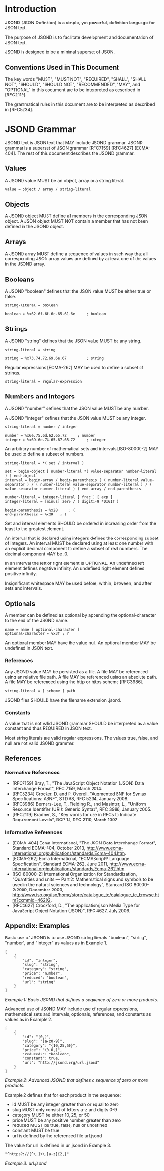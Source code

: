 # Introduction

JSOND (JSON Definition) is a simple, yet powerful, definition language for JSON text.

The purpose of JSOND is to facilitate development and documentation of JSON text.

JSOND is designed to be a minimal superset of JSON.

## Conventions Used in This Document

The key words "MUST", "MUST NOT", "REQUIRED", "SHALL", "SHALL NOT", "SHOULD", "SHOULD NOT", "RECOMMENDED", "MAY", and "OPTIONAL" in this document are to be interpreted as described in [RFC2119].

The grammatical rules in this document are to be interpreted as described in [RFC5234].

# JSOND Grammar

JSOND text is JSON text that MAY include JSOND grammar. JSOND grammar is a superset of JSON grammar [RFC7159] [RFC4627] [ECMA-404]. The rest of this document describes the JSOND grammar.

## Values

A JSOND value MUST be an object, array or a string literal.

	value = object / array / string-literal

## Objects

A JSOND object MUST define all members in the corresponding JSON object. A JSON object MUST NOT contain a member that has not been defined in the JSOND object.

## Arrays

A JSOND array MUST define a sequence of values in such way that all corresponding JSON array values are defined by at least one of the values in the JSOND array.

## Booleans

A JSOND "boolean" defines that the JSON value MUST be either true or false.

	string-literal = boolean

	boolean = %x62.6f.6f.6c.65.61.6e	 ; boolean

## Strings

A JSOND "string" defines that the JSON value MUST be any string.

	string-literal = string

	string = %x73.74.72.69.6e.67	     ; string

Regular expressions [ECMA-262] MAY be used to define a subset of strings.

	string-literal = regular-expression

## Numbers and Integers

A JSOND "number" defines that the JSON value MUST be any number.

A JSOND "integer" defines that the JSON value MUST be any integer.

	string-literal = number / integer

	number = %x6e.75.6d.62.65.72     ; number
	integer = %x69.6e.74.65.67.65.72	 ; integer

An arbitrary number of mathematical sets and intervals [ISO-80000-2] MAY be used to define a subset of numbers.

	string-literal = *( set / interval )

	set = begin-object [ number-literal *( value-separator number-literal ) ] end-object
	interval = begin-array / begin-parenthesis ( ( number-literal value-separator ) / ( number-literal value-separator number-literal ) / ( value-separator number-literal ) ) end-array / end-parenthesis

	number-literal = integer-literal [ frac ] [ exp ]
	integer-literal = [minus] zero / ( digit1-9 *DIGIT )

	begin-parenthesis = %x28	 ; (
	end-parenthesis = %x29   ; )

Set and interval elements SHOULD be ordered in increasing order from the least to the greatest element.

An interval that is declared using integers defines the corresponding subset of integers. An interval MUST be declared using at least one number with an explicit decimal component to define a subset of real numbers. The decimal component MAY be .0.

In an interval the left or right element is OPTIONAL. An undefined left element defines negative infinity. An undefined right element defines positive infinity.

Insignificant whitespace MAY be used before, within, between, and after sets and intervals.

## Optionals

A member can be defined as optional by appending the optional-character to the end of the JSOND name.

	name = name [ optional-character ]
	optional-character = %x3f ; ?

An optional member MAY have the value null. An optional member MAY be undefined in JSON text.

### References

Any JSOND value MAY be persisted as a file. A file MAY be referenced using an relative file path. A file MAY be referenced using an absolute path. A file MAY be referenced using the http or https scheme [RFC3986].

	string-literal = [ scheme ] path

JSOND files SHOULD have the filename extension .jsond.

### Constants

A value that is not valid JSOND grammar SHOULD be interpreted as a value constant and thus REQUIRED in JSON text.

Most string literals are valid regular expressions. The values true, false, and null are not valid JSOND grammar.

## References

### Normative References

- [RFC7159]  Bray, T., "The JavaScript Object Notation (JSON) Data Interchange Format", RFC 7159, March 2014.
- [RFC5234]  Crocker, D. and P. Overell, "Augmented BNF for Syntax Specifications: ABNF", STD 68, RFC 5234, January 2008.
- [RFC3986]  Berners-Lee, T., Fielding R., and Masinter, L., "Uniform Resource Identifier (URI): Generic Syntax", RFC 3986, January 2005.
- [RFC2119]  Bradner, S., "Key words for use in RFCs to Indicate Requirement Levels", BCP 14, RFC 2119, March 1997.

### Informative References

- [ECMA-404]  Ecma International, "The JSON Data Interchange Format", Standard ECMA-404, October 2013, <http://www.ecma-international.org/publications/standards/Ecma-404.htm>.
- [ECMA-262]  Ecma International, "ECMAScript® Language Specification", Standard ECMA-262, June 2011, <http://www.ecma-international.org/publications/standards/Ecma-262.htm>.
- [ISO-80000-2]  International Organization for Standardization, "Quantities and units — Part 2: Mathematical signs and symbols to be used in the natural sciences and technology", Standard ISO 80000-2:2009, December 2009, <http://www.iso.org/iso/home/store/catalogue_tc/catalogue_tc_browse.htm?commid=46202>.
- [RFC4627]  Crockford, D., "The application/json Media Type for JavaScript Object Notation (JSON)", RFC 4627, July 2006.

## Appendix: Examples

Basic use of JSOND is to use JSOND string literals "boolean", "string", "number", and "integer" as values as in Example 1.

```
[
	{
		"id": "integer",
		"slug": "string",
		"category": "string",
		"price": "number",
		"reduced": "boolean",
		"url": "string"
	}
]
```
_Example 1: Basic JSOND that defines a sequence of zero or more products._

Advanced use of JSOND MAY include use of regular expressions, mathematical sets and intervals, optionals, references, and constants as values as in Example 2.

```
[
	{
		"id": "[0,)",
		"slug": "[a-z0-9]",
		"category": "{10,25,50}",
		"price": "(0.0,)",
		"reduced?": "boolean",
		"constant": true,
		"url": "http://jsond.org/url.jsond"
	}
]
```
_Example 2: Advanced JSOND that defines a sequence of zero or more products._

Example 2 defines that for each product in the sequence:

- id MUST be any integer greater than or equal to zero
- slug MUST only consist of letters a-z and digits 0-9
- category MUST be either 10, 25, or 50
- price MUST be any positive number greater than zero
- reduced MUST be true, false, null or undefined
- constant MUST be true
- url is defined by the referenced file url.jsond

The value for url is defined in url.jsond in Example 3.

```
"^https?://[^\.]+\.[a-z]{2,}"
```
_Example 3: url.jsond_
